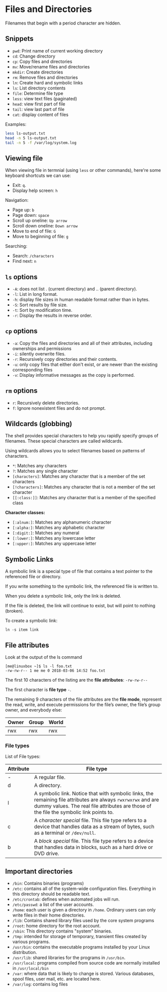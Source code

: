 # Files and Directories

Filenames that begin with a period character are hidden.

## Snippets

- `pwd`: Print name of current working directory
- `cd`: Change directory
- `cp`: Copy files and directories
- `mv`: Move/rename files and directories
- `mkdir`: Create directories
- `rm`: Remove files and directories
- `ln`: Create hard and symbolic links
- `ls`: List directory contents
- `file`: Determine file type
- `less`: view text files (paginated)
- `head`: view first part of file
- `tail`: view last part of file
- `cat`: display content of files

Examples:

```bash
less ls-output.txt
head -n 5 ls-output.txt
tail -n 5 -f /var/log/system.log
```


## Viewing file

When viewing file in termnial (using `less` or other commands), here're some keyboard shortcuts we can use:

- Exit: `q`.
- Display help screen: `h`

Navigation:
- Page up: `b`
- Page down: `space`
- Scroll up oneline: `Up arrow`
- Scroll down oneline: `Down arrow`
- Move to end of file: `G`
- Move to beginning of file: `g`

Searching:
- Search: `/characters`
- Find next: `n`


## `ls` options

- `-A`: does not list . (current directory) and .. (parent directory).
- `-l`: List in long format.
- `-h`: display file sizes in human readable format rather than in bytes.
- `-S`: Sort results by file size.
- `-t`: Sort by modification time.
- `-r`: Display the results in reverse order.


## `cp` options

- `-a`: Copy the files and directories and all of their attributes, including ownerships and permissions
- `-i`: silently overwrite files.
- `-r`: Recursively copy directories and their contents.
- `-u`: only copy files that either don't exist, or are newer than the existing corresponding files
- `-v`: Display informative messages as the copy is performed.


## `rm` options

- `r`: Recursively delete directories.
- `f`: Ignore nonexistent files and do not prompt.


## Wildcards (globbing)

The shell provides special characters to help you rapidly specify groups of filenames. These special characters are called wildcards.

Using wildcards allows you to select filenames based on patterns of characters.

- `*`: Matches any characters
- `?`: Matches any single character
- `[characters]`: Matches any character that is a member of the set characters
- `[!characters]`: Matches any character that is not a member of the set character
- `[[:class:]]`: Matches any character that is a member of the specified class


**Character classes:**

- `[:alnum:]`: Matches any alphanumeric character
- `[:alpha:]`: Matches any alphabetic character
- `[:digit:]`: Matches any numeral
- `[:lower:]`: Matches any lowercase letter
- `[:upper:]`: Matches any uppercase letter


## Symbolic Links

A symbolic link is a special type of file that contains a text pointer to the referenced file or directory.

If you write something to the symbolic link, the referenced file is written to.

When you delete a symbolic link, only the link is deleted.

If the file is deleted, the link will continue to exist, but will point to nothing (broken).

To create a symbolic link:

```shell
ln -s item link
```


## File attributes

Look at the output of the ls command

```shell
[me@linuxbox ~]$ ls -l foo.txt
-rw-rw-r-- 1 me me 0 2018-03-06 14:52 foo.txt
```

The first 10 characters of the listing are the **file attributes**: `-rw-rw-r--`

The first character is **file type** `-`.

The remaining 9 characters of the file attributes are the **file mode**, represent the read, write, and execute permissions for the file’s owner, the file’s group owner, and everybody else:

| Owner | Group | World |
|---|---|---|
| rwx | rwx | rwx |


### File types

List of File types:

| Attribute | File type |
|---|---|
| - | A regular file. |
| d | A directory. |
| l | A symbolic link. Notice that with symbolic links, the remaining file attributes are always `rwxrwxrwx` and are dummy values. The real file attributes are those of the file the symbolic link points to. |
| c | A *character special* file. This file type refers to a device that handles data as a stream of bytes, such as a terminal or `/dev/null`. |
| b | A *block special* file. This file type refers to a device that handles data in blocks, such as a hard drive or DVD drive. |


## Important directories

- `/bin`: Contains binaries (programs)
- `/etc`: contains all of the system-wide configuration files. Everything in this directory should be readable text.
- `/etc/crontab`: defines when automated jobs will run.
- `/etc/passwd`: a list of the user accounts.
- `/home`: each user is given a directory in `/home`. Ordinary users can only write files in their home
directories.
- `/lib`: Contains shared library files used by the core system programs
- `/root`: home directory for the root account.
- `/sbin`: This directory contains "system" binaries.
- `/tmp`: intended for storage of temporary, transient files created by various programs.
- `/usr/bin`: contains the executable programs installed by your Linux distribution.
- `/usr/lib`: shared libraries for the programs in `/usr/bin`.
- `/usr/local`: programs compiled from source code are normally installed in `/usr/local/bin`
- `/var`: where data that is likely to change is stored. Various databases, spool files, user mail, etc. are located here.
- `/var/log`: contains log files
